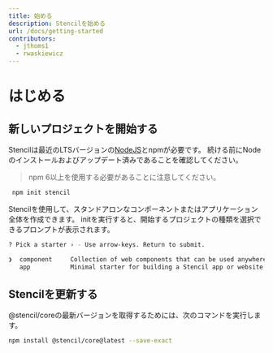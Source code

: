 ```yaml
---
title: 始める
description: Stencilを始める
url: /docs/getting-started
contributors:
  - jthoms1
  - rwaskiewicz
---
```


# はじめる

## 新しいプロジェクトを開始する

Stencilは最近のLTSバージョンの[NodeJS](https://nodejs.org/)とnpmが必要です。 続ける前にNodeのインストールおよびアップデート済みであることを確認してください。

> npm 6以上を使用する必要があることに注意してください。

```bash
 npm init stencil
```

Stencilを使用して、スタンドアロンなコンポーネントまたはアプリケーション全体を作成できます。
initを実行すると、開始するプロジェクトの種類を選択できるプロンプトが表示されます。

```bash
? Pick a starter › - Use arrow-keys. Return to submit.

❯  component     Collection of web components that can be used anywhere
   app           Minimal starter for building a Stencil app or website
```


## Stencilを更新する

@stencil/coreの最新バージョンを取得するためには、次のコマンドを実行します。

```bash
npm install @stencil/core@latest --save-exact
```
